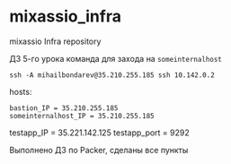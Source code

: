 # mixassio_infra
mixassio Infra repository

ДЗ 5-го урока
команда для захода на `someinternalhost`
```
ssh -A mihailbondarev@35.210.255.185 ssh 10.142.0.2
```

hosts:
```
bastion_IP = 35.210.255.185 
someinternalhost_IP = 35.210.255.185
```

testapp_IP = 35.221.142.125
testapp_port = 9292

Выполнено ДЗ по Packer, сделаны все пункты
